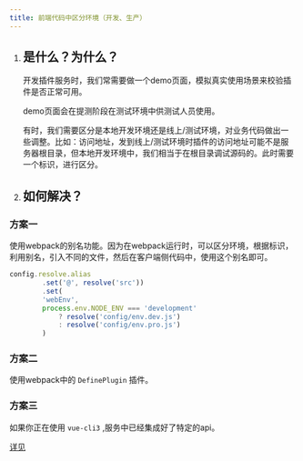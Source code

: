 ```yaml
---
title: 前端代码中区分环境（开发、生产）
---
```


1. ## 是什么？为什么？

   开发插件服务时，我们常需要做一个demo页面，模拟真实使用场景来校验插件是否正常可用。

   demo页面会在提测阶段在测试环境中供测试人员使用。

   有时，我们需要区分是本地开发环境还是线上/测试环境，对业务代码做出一些调整。比如：访问地址，发到线上/测试环境时插件的访问地址可能不是服务器根目录，但本地开发环境中，我们相当于在根目录调试源码的。此时需要一个标识，进行区分。

2. ## 如何解决？

### 方案一

使用webpack的别名功能。因为在webpack运行时，可以区分环境，根据标识，利用别名，引入不同的文件，然后在客户端侧代码中，使用这个别名即可。

```js
config.resolve.alias
        .set('@', resolve('src'))
        .set(
        'webEnv',
        process.env.NODE_ENV === 'development'
            ? resolve('config/env.dev.js')
            : resolve('config/env.pro.js')
        )
```

### 方案二

使用webpack中的 `DefinePlugin` 插件。

### 方案三

如果你正在使用 `vue-cli3` ,服务中已经集成好了特定的api。

[详见](https://cli.vuejs.org/zh/guide/mode-and-env.html#%E5%9C%A8%E5%AE%A2%E6%88%B7%E7%AB%AF%E4%BE%A7%E4%BB%A3%E7%A0%81%E4%B8%AD%E4%BD%BF%E7%94%A8%E7%8E%AF%E5%A2%83%E5%8F%98%E9%87%8F)